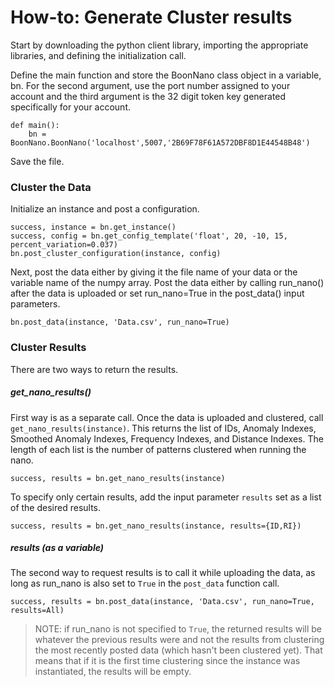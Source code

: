 # How-to: Generate Cluster results

Start by downloading the python client library, importing the appropriate libraries, and defining the initialization call.

Define the main function and store the BoonNano class object in a variable, bn. For the second argument, use the port number assigned to your account and the third argument is the 32 digit token key generated specifically for your account.
```
def main():
    bn = BoonNano.BoonNano('localhost',5007,'2B69F78F61A572DBF8D1E44548B48')
```

Save the file.

### Cluster the Data
Initialize an instance and post a configuration.
```
success, instance = bn.get_instance()
success, config = bn.get_config_template('float', 20, -10, 15, percent_variation=0.037)
bn.post_cluster_configuration(instance, config)
```

Next, post the data either by giving it the file name of your data or the variable name of the numpy array. Post the data either by calling run_nano() after the data is uploaded or set run_nano=True in the post_data() input parameters.
```
bn.post_data(instance, 'Data.csv', run_nano=True)
```

### Cluster Results
There are two ways to return the results.

##### get_nano_results()
First way is as a separate call.
Once the data is uploaded and clustered, call `get_nano_results(instance)`.
This returns the list of IDs, Anomaly Indexes, Smoothed Anomaly Indexes, Frequency Indexes, and Distance Indexes. The length of each list is the number of patterns clustered when running the nano.
```
success, results = bn.get_nano_results(instance)
```
To specify only certain results, add the input parameter `results` set as a list of the desired results.
```
success, results = bn.get_nano_results(instance, results={ID,RI})
```

##### results (as a variable)
The second way to request results is to call it while uploading the data, as long as run_nano is also set to `True` in the `post_data` function call.
```
success, results = bn.post_data(instance, 'Data.csv', run_nano=True, results=All)
```
>NOTE: if run_nano is not specified to `True`, the returned results will be whatever the previous results were and not the results from clustering the most recently posted data (which hasn't been clustered yet). That means that if it is the first time clustering since the instance was instantiated, the results will be empty.
